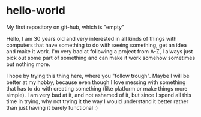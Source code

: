 # hello-world

My first repository on git-hub, which is "empty"

Hello, I am 30 years old and very interested in all kinds of things with computers that have something to do with seeing something, get an idea and make it work. I'm very bad at following a project from A-Z, I always just pick out some part of something and can make it work somehow sometimes but nothing more. 

I hope by trying this thing here, where you "follow trough". Maybe I will be better at my hobby, because even though I love messing with something that has to do with creating something (like platform or make things more simple). I am very bad at it, and not ashamed of it, but since I spend all this time in trying, why not trying it the way I would understand it better rather than just having it barely functional :)
